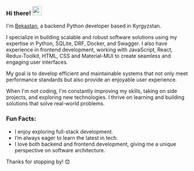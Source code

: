 ### Hi there! <img src="https://emojis.slackmojis.com/emojis/images/1536351075/4594/blob-wave.gif" width="25"/>    
I'm [Bekastan](https://my-bio-hstf.vercel.app/), a backend Python developer based in Kyrgyzstan.               
   
I specialize in building scalable and robust software solutions using my expertise in Python, SQLite, DRF, Docker, and Swagger. I also have experience in frontend development, working with JavaScript, React, Redux-Toolkit, HTML, CSS and Material-MUI to create seamless and engaging user interfaces.

My goal is to develop efficient and maintainable systems that not only meet performance standards but also provide an enjoyable user experience.

When I'm not coding, I'm constantly improving my skills, taking on side projects, and exploring new technologies. I thrive on learning and building solutions that solve real-world problems.

### Fun Facts: 
- I enjoy exploring full-stack development.
- I’m always eager to learn the latest in tech.
- I love both backend and frontend development, giving me a unique perspective on software architecture.

Thanks for stopping by! 😊  
